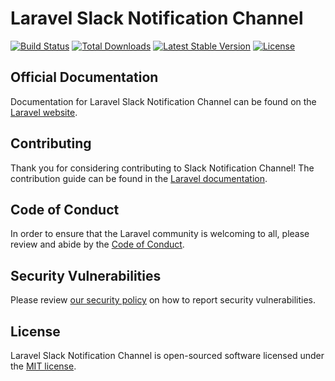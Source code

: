# Laravel Slack Notification Channel

<a href="https://github.com/laravel/slack-notification-channel/actions"><img loading="lazy" src="https://github.com/laravel/slack-notification-channel/workflows/tests/badge.svg" alt="Build Status"></a>
<a href="https://packagist.org/packages/laravel/slack-notification-channel"><img loading="lazy" src="https://img.shields.io/packagist/dt/laravel/slack-notification-channel" alt="Total Downloads"></a>
<a href="https://packagist.org/packages/laravel/slack-notification-channel"><img loading="lazy" src="https://img.shields.io/packagist/v/laravel/slack-notification-channel" alt="Latest Stable Version"></a>
<a href="https://packagist.org/packages/laravel/slack-notification-channel"><img loading="lazy" src="https://img.shields.io/packagist/l/laravel/slack-notification-channel" alt="License"></a>

## Official Documentation

Documentation for Laravel Slack Notification Channel can be found on the [Laravel website](https://laravel.com/docs/notifications#slack-notifications).

## Contributing

Thank you for considering contributing to Slack Notification Channel! The contribution guide can be found in the [Laravel documentation](https://laravel.com/docs/contributions).

## Code of Conduct

In order to ensure that the Laravel community is welcoming to all, please review and abide by the [Code of Conduct](https://laravel.com/docs/contributions#code-of-conduct).

## Security Vulnerabilities

Please review [our security policy](https://github.com/laravel/slack-notification-channel/security/policy) on how to report security vulnerabilities.

## License

Laravel Slack Notification Channel is open-sourced software licensed under the [MIT license](LICENSE.md).
